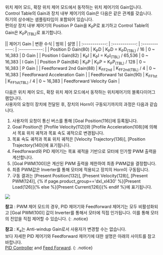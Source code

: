 
위치 제어 모드, 확장 위치 제어 모드에서 동작하는 위치 제어기의 Gain입니다.  
Control Table의 Gain과 장치 내부 제어기의 Gain은 다음은 같은 관계를 갖습니다.  
하기의 상수에는 샘플링타임이 포함되어 있습니다.  
편의상 장치 내부 제어기의 Position P Gain을 K<sub>P</sub>P로 표기하고 Control Table의 Gain은 K<sub>P</sub>P<sub>(TBL)</sub>로 표기합니다.

|| 제어기 Gain     | 변환 수식     | 범위 | 설명 |
| :------------: | :------------: | :------------: | :------------: |
| Position D Gain(80) | K<sub>P</sub>D | K<sub>P</sub>D = K<sub>P</sub>D<sub>(TBL)</sub> / 16 | 0 ~ 16,383 | D Gain |
| Position I Gain(82) | K<sub>P</sub>I | K<sub>P</sub>I = K<sub>P</sub>I<sub>(TBL)</sub> / 65,536 | 0 ~ 16,383 | I Gain |
| Position P Gain(84) | K<sub>P</sub>P | K<sub>P</sub>P = K<sub>P</sub>P<sub>(TBL)</sub> / 128 | 0 ~ 16,383 | P Gain |
| Feedforward 2nd Gain(88) | K<sub>FF2nd</sub> | K<sub>FF2nd(TBL)</sub> / 4 | 0 ~ 16,383 | Feedforward Acceleration Gain |
| Feedforward 1st Gain(90) | K<sub>FF1st</sub> | K<sub>FF1st(TBL)</sub> / 4 | 0 ~ 16,383 | Feedforward Velocity Gain |

다음은 위치 제어 모드, 확장 위치 제어 모드에서 동작하는 위치제어기의 블록다이어그램입니다.  
사용자의 요청이 장치에 전달된 후, 장치의 Horn이 구동되기까지의 과정은 다음과 같습니다.

1. 사용자의 요청이 통신 버스를 통해 [Goal Position(116)]에 등록됩니다.
2. Goal Position은 [Profile Velocity(112)]와 [Profile Acceleration(108)]에 의해서 목표 위치 궤적과 목표 속도 궤적으로 변경됩니다.
3. 목표 속도 궤적과 목표 위치 궤적은 [Velocity Trajectory(136)], [Position Trajectory(140)]에 표기됩니다.
4. Feedforward와 PID 제어기는 목표 궤적을 기반으로 모터에 인가할 PWM 출력을 계산합니다.
5. [Goal PWM(100)]은 계산된 PWM 출력을 제한하여 최종 PWM값을 결정합니다.
6. 최종 PWM값은 Inverter를 통해 모터에 적용되고 장치의 Horn이 구동됩니다.
7. 구동 결과는 [Present Position(132)], [Present Velocity(128)], [Present PWM(124)], {% if page.product_group=='dxl_xl430' %}[Present Load(126)]{% else %}[Present Current(126)]{% endif %}에 표기됩니다.

![](/assets/images/dxl/position_controller_pid_gain.jpg)

**참고** : PWM 제어 모드의 경우, PID 제어기와 Feedforward 제어기는 모두 비활성화되고 [Goal PWM(100)] 값이 Inverter를 통해서 모터에 직접 인가됩니다. 이를 통해 모터의 전압을 직접 제어할 수 있습니다.
{: .notice}

**참고** : K<sub>a</sub>는 Anti-windup Gain로서 사용자가 변경할 수는 없습니다.  
보다 자세한 PID 제어기와 Feedforward 제어기에 대한 설명은 아래의 사이트를 참고바랍니다.  
[PID Controller](http://en.wikipedia.org/wiki/PID_controller) and [Feed Forward](https://en.wikipedia.org/wiki/Feed_forward_(control)).
{: .notice}
